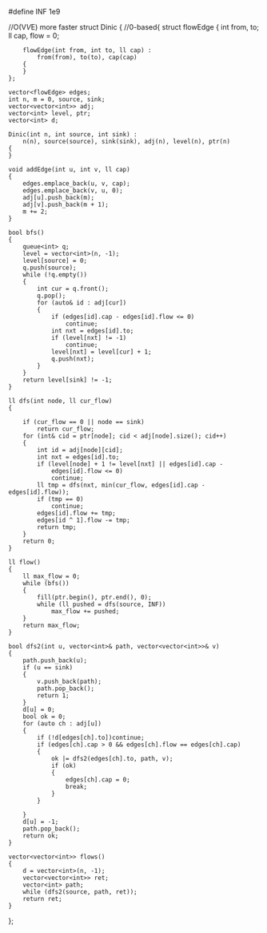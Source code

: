 
#define INF 1e9

//O(V*V*E) more faster
struct Dinic
{ //0-based{
	struct flowEdge
	{
		int from, to;
		ll cap, flow = 0;

		flowEdge(int from, int to, ll cap) :
			from(from), to(to), cap(cap)
		{
		}
	};

	vector<flowEdge> edges;
	int n, m = 0, source, sink;
	vector<vector<int>> adj;
	vector<int> level, ptr;
	vector<int> d;

	Dinic(int n, int source, int sink) :
		n(n), source(source), sink(sink), adj(n), level(n), ptr(n)
	{
	}

	void addEdge(int u, int v, ll cap)
	{
		edges.emplace_back(u, v, cap);
		edges.emplace_back(v, u, 0);
		adj[u].push_back(m);
		adj[v].push_back(m + 1);
		m += 2;
	}

	bool bfs()
	{
		queue<int> q;
		level = vector<int>(n, -1);
		level[source] = 0;
		q.push(source);
		while (!q.empty())
		{
			int cur = q.front();
			q.pop();
			for (auto& id : adj[cur])
			{
				if (edges[id].cap - edges[id].flow <= 0)
					continue;
				int nxt = edges[id].to;
				if (level[nxt] != -1)
					continue;
				level[nxt] = level[cur] + 1;
				q.push(nxt);
			}
		}
		return level[sink] != -1;
	}

	ll dfs(int node, ll cur_flow)
	{

		if (cur_flow == 0 || node == sink)
			return cur_flow;
		for (int& cid = ptr[node]; cid < adj[node].size(); cid++)
		{
			int id = adj[node][cid];
			int nxt = edges[id].to;
			if (level[node] + 1 != level[nxt] || edges[id].cap -
				edges[id].flow <= 0)
				continue;
			ll tmp = dfs(nxt, min(cur_flow, edges[id].cap - edges[id].flow));
			if (tmp == 0)
				continue;
			edges[id].flow += tmp;
			edges[id ^ 1].flow -= tmp;
			return tmp;
		}
		return 0;
	}

	ll flow()
	{
		ll max_flow = 0;
		while (bfs())
		{
			fill(ptr.begin(), ptr.end(), 0);
			while (ll pushed = dfs(source, INF))
				max_flow += pushed;
		}
		return max_flow;
	}

	bool dfs2(int u, vector<int>& path, vector<vector<int>>& v)
	{
		path.push_back(u);
		if (u == sink)
		{
			v.push_back(path);
			path.pop_back();
			return 1;
		}
		d[u] = 0;
		bool ok = 0;
		for (auto ch : adj[u])
		{
			if (!d[edges[ch].to])continue;
			if (edges[ch].cap > 0 && edges[ch].flow == edges[ch].cap)
			{
				ok |= dfs2(edges[ch].to, path, v);
				if (ok)
				{
					edges[ch].cap = 0;
					break;
				}
			}

		}
		d[u] = -1;
		path.pop_back();
		return ok;
	}

	vector<vector<int>> flows()
	{
		d = vector<int>(n, -1);
		vector<vector<int>> ret;
		vector<int> path;
		while (dfs2(source, path, ret));
		return ret;
	}
};